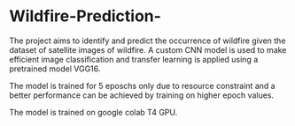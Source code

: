# Wildfire-Prediction-
The project aims to identify and predict the occurrence of wildfire given the dataset of satellite images of wildfire. A custom CNN model is used to make efficient image classification and transfer learning is applied using a pretrained model VGG16.

The model is trained for 5 eposchs only due to resource constraint and a better performance can be achieved by training on higher epoch values. 

The model is trained on google colab T4 GPU.
